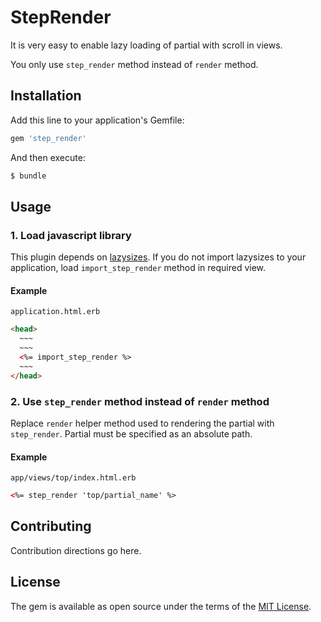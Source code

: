 # StepRender
It is very easy to enable lazy loading of partial with scroll in views.

You only use `step_render` method instead of `render` method.

## Installation
Add this line to your application's Gemfile:

```ruby
gem 'step_render'
```

And then execute:
```bash
$ bundle
```

## Usage

### 1. Load javascript library

This plugin depends on [lazysizes](https://github.com/aFarkas/lazysizes).
If you do not import lazysizes to your application, load `import_step_render` method in required view.

#### Example

`application.html.erb`
```html
<head>
  ~~~
  ~~~
  <%= import_step_render %>
  ~~~
</head>
```

### 2. Use `step_render` method instead of `render` method

Replace `render` helper method used to rendering the partial with `step_render`.
Partial must be specified as an absolute path.

#### Example

`app/views/top/index.html.erb`
```html
<%= step_render 'top/partial_name' %>
```

## Contributing
Contribution directions go here.

## License
The gem is available as open source under the terms of the [MIT License](http://opensource.org/licenses/MIT).
